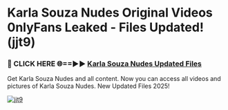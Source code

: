 # Karla Souza Nudes Original Videos 0nlyFans Leaked - Files Updated! (jjt9)

<h3>🔴 CLICK HERE 🌐==►► <a href="https://tinyurl.com/yrmya6cz" rel="nofollow">Karla Souza Nudes Updated Files</a></h3>

Get Karla Souza Nudes and all content. Now you can access all videos and pictures of Karla Souza Nudes. New Updated Files 2025!

[![jjt9](https://i.imgur.com/FMdXYCs.gif)](https://tinyurl.com/yrmya6cz)
